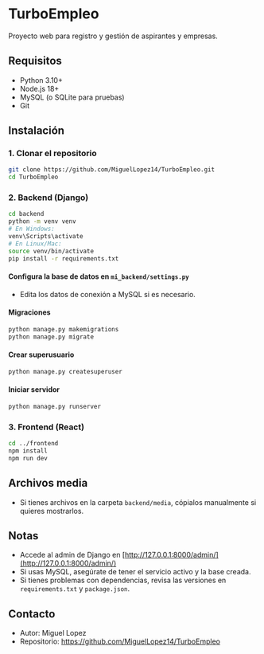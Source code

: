 # TurboEmpleo

Proyecto web para registro y gestión de aspirantes y empresas.

## Requisitos
- Python 3.10+
- Node.js 18+
- MySQL (o SQLite para pruebas)
- Git

## Instalación

### 1. Clonar el repositorio
```bash
git clone https://github.com/MiguelLopez14/TurboEmpleo.git
cd TurboEmpleo
```

### 2. Backend (Django)
```bash
cd backend
python -m venv venv
# En Windows:
venv\Scripts\activate
# En Linux/Mac:
source venv/bin/activate
pip install -r requirements.txt
```

#### Configura la base de datos en `mi_backend/settings.py`
- Edita los datos de conexión a MySQL si es necesario.

#### Migraciones
```bash
python manage.py makemigrations
python manage.py migrate
```

#### Crear superusuario
```bash
python manage.py createsuperuser
```

#### Iniciar servidor
```bash
python manage.py runserver
```

### 3. Frontend (React)
```bash
cd ../frontend
npm install
npm run dev
```

## Archivos media
- Si tienes archivos en la carpeta `backend/media`, cópialos manualmente si quieres mostrarlos.

## Notas
- Accede al admin de Django en [http://127.0.0.1:8000/admin/](http://127.0.0.1:8000/admin/)
- Si usas MySQL, asegúrate de tener el servicio activo y la base creada.
- Si tienes problemas con dependencias, revisa las versiones en `requirements.txt` y `package.json`.

## Contacto
- Autor: Miguel Lopez
- Repositorio: https://github.com/MiguelLopez14/TurboEmpleo
